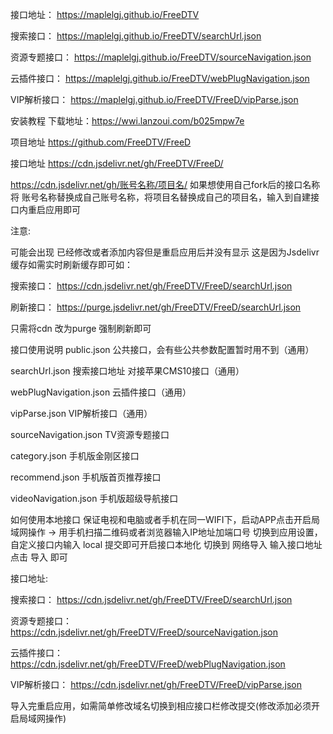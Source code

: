 


接口地址：  https://maplelgj.github.io/FreeDTV

搜索接口：  https://maplelgj.github.io/FreeDTV/searchUrl.json

资源专题接口：  https://maplelgj.github.io/FreeDTV/sourceNavigation.json

云插件接口：  https://maplelgj.github.io/FreeDTV/webPlugNavigation.json

VIP解析接口：  https://maplelgj.github.io/FreeDTV/FreeD/vipParse.json



安装教程
下载地址：https://wwi.lanzoui.com/b025mpw7e

项目地址 https://github.com/FreeDTV/FreeD

接口地址 https://cdn.jsdelivr.net/gh/FreeDTV/FreeD/

https://cdn.jsdelivr.net/gh/账号名称/项目名/ 如果想使用自己fork后的接口名称 将 账号名称替换成自己账号名称，将项目名替换成自己的项目名，输入到自建接口内重启应用即可

注意:

可能会出现 已经修改或者添加内容但是重启应用后并没有显示 这是因为Jsdelivr 缓存如需实时刷新缓存即可如：

搜索接口： https://cdn.jsdelivr.net/gh/FreeDTV/FreeD/searchUrl.json

刷新接口： https://purge.jsdelivr.net/gh/FreeDTV/FreeD/searchUrl.json

只需将cdn 改为purge 强制刷新即可

接口使用说明
public.json 公共接口，会有些公共参数配置暂时用不到（通用）

searchUrl.json 搜索接口地址 对接苹果CMS10接口（通用）

webPlugNavigation.json 云插件接口（通用）

vipParse.json VIP解析接口（通用）

sourceNavigation.json TV资源专题接口

category.json 手机版金刚区接口

recommend.json 手机版首页推荐接口

videoNavigation.json 手机版超级导航接口

如何使用本地接口
保证电视和电脑或者手机在同一WIFI下，启动APP点击开启局域网操作 -> 用手机扫描二维码或者浏览器输入IP地址加端口号 切换到应用设置，自定义接口内输入 local 提交即可开启接口本地化 切换到 网络导入 输入接口地址点击 导入 即可

接口地址:

搜索接口： https://cdn.jsdelivr.net/gh/FreeDTV/FreeD/searchUrl.json

资源专题接口： https://cdn.jsdelivr.net/gh/FreeDTV/FreeD/sourceNavigation.json

云插件接口： https://cdn.jsdelivr.net/gh/FreeDTV/FreeD/webPlugNavigation.json

VIP解析接口： https://cdn.jsdelivr.net/gh/FreeDTV/FreeD/vipParse.json

导入完重启应用，如需简单修改域名切换到相应接口栏修改提交(修改添加必须开启局域网操作)
